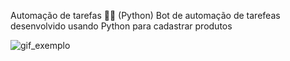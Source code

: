 Automação de tarefas 👨‍💻  (Python)
Bot de automação de tarefeas desenvolvido usando Python para cadastrar produtos

![gif_exemplo](https://github.com/JulioCssar/automacao-de-tarefas-com-Python/assets/104035913/89f99dcd-763a-4352-827c-67ef104d9628)


